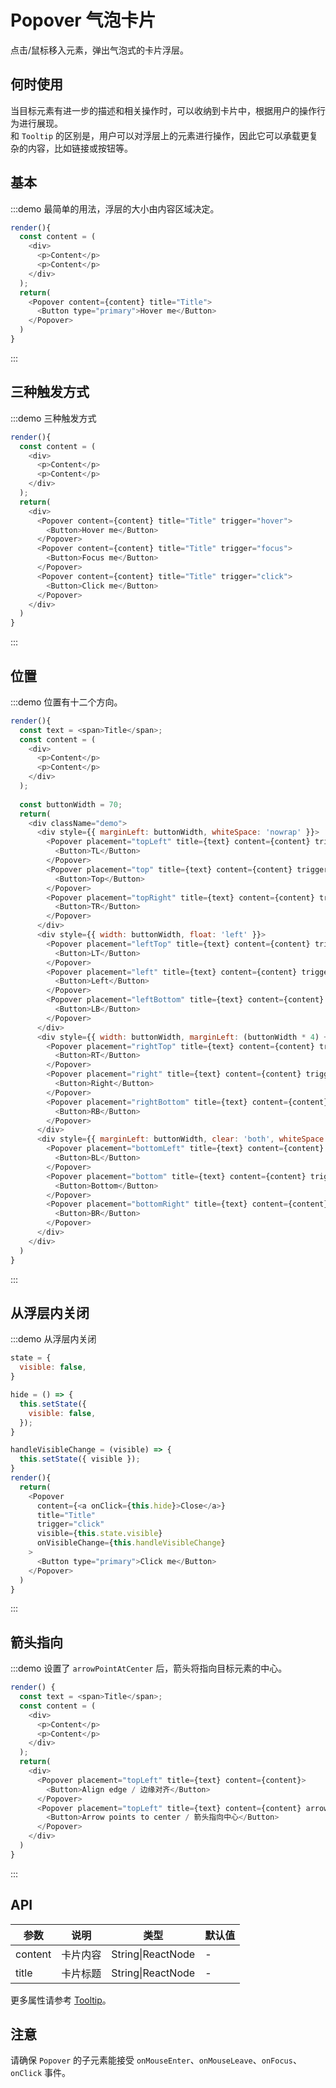 # Popover 气泡卡片

点击/鼠标移入元素，弹出气泡式的卡片浮层。

## 何时使用

当目标元素有进一步的描述和相关操作时，可以收纳到卡片中，根据用户的操作行为进行展现。

和 `Tooltip` 的区别是，用户可以对浮层上的元素进行操作，因此它可以承载更复杂的内容，比如链接或按钮等。

## 基本

:::demo 最简单的用法，浮层的大小由内容区域决定。

```js
render(){
  const content = (
    <div>
      <p>Content</p>
      <p>Content</p>
    </div>
  );
  return(
    <Popover content={content} title="Title">
      <Button type="primary">Hover me</Button>
    </Popover>
  )
}
```
:::

<style>
p {
  margin: 0;
}
</style>

## 三种触发方式

:::demo 三种触发方式

```js
render(){
  const content = (
    <div>
      <p>Content</p>
      <p>Content</p>
    </div>
  );
  return(
    <div>
      <Popover content={content} title="Title" trigger="hover">
        <Button>Hover me</Button>
      </Popover>
      <Popover content={content} title="Title" trigger="focus">
        <Button>Focus me</Button>
      </Popover>
      <Popover content={content} title="Title" trigger="click">
        <Button>Click me</Button>
      </Popover>
    </div>
  )
}
```
:::

## 位置

:::demo 位置有十二个方向。

```js
render(){
  const text = <span>Title</span>;
  const content = (
    <div>
      <p>Content</p>
      <p>Content</p>
    </div>
  );
  
  const buttonWidth = 70;
  return(
    <div className="demo">
      <div style={{ marginLeft: buttonWidth, whiteSpace: 'nowrap' }}>
        <Popover placement="topLeft" title={text} content={content} trigger="click">
          <Button>TL</Button>
        </Popover>
        <Popover placement="top" title={text} content={content} trigger="click">
          <Button>Top</Button>
        </Popover>
        <Popover placement="topRight" title={text} content={content} trigger="click">
          <Button>TR</Button>
        </Popover>
      </div>
      <div style={{ width: buttonWidth, float: 'left' }}>
        <Popover placement="leftTop" title={text} content={content} trigger="click">
          <Button>LT</Button>
        </Popover>
        <Popover placement="left" title={text} content={content} trigger="click">
          <Button>Left</Button>
        </Popover>
        <Popover placement="leftBottom" title={text} content={content} trigger="click">
          <Button>LB</Button>
        </Popover>
      </div>
      <div style={{ width: buttonWidth, marginLeft: (buttonWidth * 4) + 24 }}>
        <Popover placement="rightTop" title={text} content={content} trigger="click">
          <Button>RT</Button>
        </Popover>
        <Popover placement="right" title={text} content={content} trigger="click">
          <Button>Right</Button>
        </Popover>
        <Popover placement="rightBottom" title={text} content={content} trigger="click">
          <Button>RB</Button>
        </Popover>
      </div>
      <div style={{ marginLeft: buttonWidth, clear: 'both', whiteSpace: 'nowrap' }}>
        <Popover placement="bottomLeft" title={text} content={content} trigger="click">
          <Button>BL</Button>
        </Popover>
        <Popover placement="bottom" title={text} content={content} trigger="click">
          <Button>Bottom</Button>
        </Popover>
        <Popover placement="bottomRight" title={text} content={content} trigger="click">
          <Button>BR</Button>
        </Popover>
      </div>
    </div>
  )
}
```
:::

<style>
.demo-block .demo {
  overflow: auto;
}
.demo-block .fishd-btn {
  margin-right: 8px;
  margin-bottom: 8px;
}
.demo-block .demo .fishd-btn {
  width: 70px;
  text-align: center;
  padding: 0;
}
</style>

## 从浮层内关闭

:::demo 从浮层内关闭

```js
state = {
  visible: false,
}

hide = () => {
  this.setState({
    visible: false,
  });
}

handleVisibleChange = (visible) => {
  this.setState({ visible });
}
render(){
  return(
    <Popover
      content={<a onClick={this.hide}>Close</a>}
      title="Title"
      trigger="click"
      visible={this.state.visible}
      onVisibleChange={this.handleVisibleChange}
    >
      <Button type="primary">Click me</Button>
    </Popover>
  )
}
```
:::

## 箭头指向

:::demo 设置了 `arrowPointAtCenter` 后，箭头将指向目标元素的中心。

```js
render() {
  const text = <span>Title</span>;
  const content = (
    <div>
      <p>Content</p>
      <p>Content</p>
    </div>
  );
  return(
    <div>
      <Popover placement="topLeft" title={text} content={content}>
        <Button>Align edge / 边缘对齐</Button>
      </Popover>
      <Popover placement="topLeft" title={text} content={content} arrowPointAtCenter>
        <Button>Arrow points to center / 箭头指向中心</Button>
      </Popover>
    </div>
  )
}
```
:::

## API

| 参数 | 说明 | 类型 | 默认值 |
| --- | --- | --- | --- |
| content | 卡片内容 | String\|ReactNode | - |
| title | 卡片标题 | String\|ReactNode | - |

更多属性请参考 [Tooltip](https://nsfi.github.io/ppfish-components/#/components/tooltip)。

## 注意

请确保 `Popover` 的子元素能接受 `onMouseEnter`、`onMouseLeave`、`onFocus`、`onClick` 事件。

